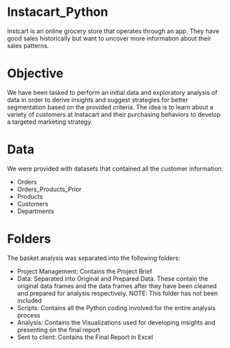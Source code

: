 # Instacart_Python
Instcart is an online grocery store that operates through an app. They have good sales historically but want to uncover more information about their sales patterns.

# Objective

We have been tasked to perform an initial data and exploratory analysis of data in order to derive insights and suggest strategies for better segmentation based on the provided criteria. The idea is to learn about a variety of customers at Instacart and their purchasing behaviors to develop a targeted marketing strategy.

# Data
We were provided with datasets that contained all the customer information:

+ Orders
+ Orders_Products_Prior
+ Products
+ Customers
+ Departments

# Folders
The basket analysis was separated into the following folders:

+ Project Management: Contains the Project Brief
+ Data: Separated into Original and Prepared Data. These contain the original data frames and the data frames after they have been cleaned and prepared for analysis respectively. NOTE: This folder has not been included
+ Scripts: Contains all the Python coding involved for the entire analysis process
+ Analysis: Contains the Visualizations used for developing insights and presenting on the final report
+ Sent to client: Contains the Final Report in Excel
